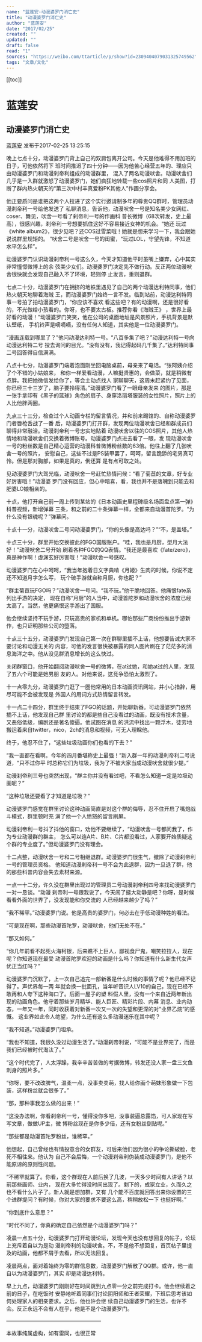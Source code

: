 ```yaml
---
name: "蓝莲安-动漫婆罗门消亡史"
title: "动漫婆罗门消亡史"
author: "蓝莲安"
date: "2017/02/25"
created: ""
updated: ""
draft: false
read: "1"
sources: "https://weibo.com/ttarticle/p/show?id=2309404079031325749562"
tags: "文章/文化"
---
```


[[toc]]
# 蓝莲安

## 动漫婆罗门消亡史

[蓝莲安](https://weibo.com/u/2129769407)
发布于2017-02-25 13:25:15

晚上七点十分，动漫婆罗门背上自己的双肩包离开公司。今天是他难得不用加班的日子，可他依然将下
班时间推迟了四十分钟——因为他苦心经营五年的、理应只由动漫婆罗门和动漫刹帝利组成的动漫群里，
混入了两名动漫吠舍。动漫吠舍们几乎是一入群就激怒了动漫婆罗门，她们疯狂地转载一些cos照片和同
人美图，打断了群内热火朝天的“第三次中村丰真爱粉PK其他人”作画分享会。

他正要质问是谁把这两个人拉进了这个实行邀请制多年的尊贵QQ群时，管理员动漫刹帝利一号给他发送了
私聊消息，告诉他，动漫吠舍一号是知名美少女网红、coser、舞见，吠舍一号看了刹帝利一号的作画科
普长微博（68次转发，史上最高），很感兴趣，刹帝利一号想要抓住这好不容易接近女神的机会。“她还
玩过《white album2》，很少见吧？还COS过雪菜哦！她就是想来学习一下，我会跟她说说群里规矩的。
”吠舍二号是吠舍一号的闺蜜，“玩过LOL，守望先锋，不知道水平怎么样”。

动漫婆罗门认识动漫刹帝利一号这么久，今天才知道他平时虽嘴上嫌弃，心中其实非常憧憬微博上的余
弦美少女们。动漫婆罗门决定先不做行动。反正两位动漫吠舍很快就会发现自己融入不了环境，轻则停
止发言，重则退群。

七点二十分，动漫婆罗门在拥挤的地铁里遇见了自己的两个动漫达利特同事，他们热火朝天地聊着海贼
王，而动漫婆罗门始终一言不发。临到站前，动漫达利特同事一号拍了拍动漫婆罗门，“你应该不喜欢
看这些吧？有的动漫啊，还是很好看的，不光做给小孩看的。你呀，也不要太古板。推荐你看《海贼王》
，世界上最好看的动漫！”动漫婆罗门笑笑，他在公司的桌面地址是风景照片，手机背景是默认壁纸，
手机铃声是嘀嘀嘀，没有任何人知道，其实他是一位动漫婆罗门。

“漫画连载到哪里了？”他问动漫达利特一号。“八百多集了吧？”动漫达利特一号向动漫达利特二号
投去询问的目光。“没有没有，我记得起码几千集了。”达利特同事二号回答得自信满满。

八点十七分，动漫婆罗门端着泡面刚坐回电脑桌前，母亲来了电话。“张阿姨介绍了个不错的小姑娘来，
和你一样爱看动漫，人嘛挺贤惠的，会做菜，就是稍微有点胖。我把她微信发给你了，等会主动点找人
家聊聊天，这周末赶紧约了见面，你已经三十三岁了，脑子要拎得清。”动漫婆罗门看了一眼母亲发来
的图片，那是一张手拿印有《黑子的篮球》角色的扇子、身穿洛丽塔服装的女性照片，照片上的人比他胖两圈。

九点三十三分，检查过个人动画专栏的留言情况，并和前来踢馆的、自称动漫婆罗门者唇枪舌战了一番
后，动漫婆罗门打开群，发现两位动漫吠舍已经和群成员们聊得非常融洽。动漫刹帝利一号忠实地贴着
动漫吠舍以往的COS照片，其他人热情地和动漫吠舍们交换着微博账号。动漫婆罗门点进去看了一眼，发
现动漫吠舍一号的粉丝数是自己精心运营的动漫科普微博粉丝数的63倍。他往上翻了几张吠舍一号的照片，
安慰自己，这些不过是PS装甲罢了，呵呵，留言跪舔的宅男真可怜。但是那对胸部，如果是真的，倒还算
是有点可取之处。

见动漫婆罗门大驾光临，动漫吠舍一号赶忙热情问候：“看了菊苣的文章，好专业好厉害哦！”动漫婆
罗门没有回应，但心中暗喜，看，我也并不是落魄到只能去和肥婆LO娘相亲的。

十点，他打开自己前一周上传到某站的《日本动画史里程碑级名场面盘点第一弹》科普视频，新增弹幕
三条，和之前的二十条弹幕一样，全都来自动漫首陀罗。“为什么没有银魂呢？”弹幕问。

十点十一分，动漫吠舍二号问动漫婆罗门，“你的头像是高达吗？”“不，是盖塔。”

十点三十分，群里开始交换彼此的FGO国服账户。“哇，我也是月厨，型月大法好！”动漫吠舍二号开始
刷着各种FGO的QQ表情。“我还是最喜欢《fate/zero》，真是神作啊！虚渊玄好厉害哦！”动漫吠舍一号感叹。

动漫婆罗门在心中呵呵，“我当年抱着日文字典啃《月姬》生肉的时候，你说不定还不知道月字怎么写，
玩个破手游就自称月厨，你也配？”

“群主菊苣玩FGO吗？”动漫吠舍一号问。“我不玩。”他干脆地回答。他痛恨fate系列出手游的决定，
现在自称“月厨”的人当中，动漫首陀罗和动漫吠舍的浓度已经太高了。当然，他更痛恨这手游出了国服。

他会继续坚持不玩手游，只玩高贵的家机和单机。哪怕那些厂商纷纷推出手游新作，也只证明那些公司的堕落。

十点三十五分，动漫婆罗门发现自己第一次在群聊里插不上话，他想要告诫大家不要讨论和动漫无关的
内容，可他的发言很快被暴露的同人图片刷在了茫茫多的消息海洋之中。他从没见群消息增长的这么快过。

关闭群窗口，他开始翻阅动漫吠舍一号的微博，在at过她，和她at过的人里，发现了五六个可能是她男朋
友的人。对他来说，这竞争恐怕太激烈了。

十一点零九分，动漫婆罗门逛了一圈他常用的日本动画资讯网站，并小心措辞，用尽可能不会被发现是
外国人的用词方式热情留言转发。

十一点二十四分，群里终于结束了FGO的话题，开始聊新番。可动漫婆罗门依然插不上话，他发现自己群
里讨论的都是些自己没看过的动画，既没有技术含量，又恶俗低级，编剧还是著名傻逼。他试图在消息
的洪流中找出一颗浮木，徒劳地搬运着来自twitter，nico，2ch的消息和视频，可无人理睬他。

终于，他忍不住了，“这些垃圾动画你们也看的下去？”

“我一直都在看啊。今年的四月番堪称史上最强！”新入群一年的动漫刹帝利二号说道，“只不过你平
时总称它们为垃圾，我为了不被大家当成动漫吠舍就很少提。”

动漫刹帝利三号也突然出现，“群主你并没有看过吧，不看怎么知道一定是垃圾动画呢？”

“这种垃圾还要看了才知道是垃圾？”

动漫婆罗门感觉在群里讨论这种动画简直是对这个群的侮辱，忍不住开启了嘴炮战斗模式，群里顿时充
满了他一个人愤怒的留言刷屏。

动漫刹帝利一号抖了抖他的窗口，劝他不要继续了，“动漫吠舍一号都问我了，作为专业动漫群的群主，
怎么可以连A片、B片、C片都没看过，人家要开始质疑这个群的专业度了。”但动漫婆罗门没有理会。

十二点整，动漫吠舍一号和二号相继退群。动漫婆罗门很生气，撤除了动漫刹帝利一号的管理员资格。
他知道动漫刹帝利一号不会为此退群，因为一旦退了群，他的那些科普内容会失去素材来源。

一点一十二分，许久没在群里出现过的管理员二号动漫刹帝利四号来找动漫婆罗门一对一恳谈。“动漫
刹帝利一号跟我说了，今天闹了挺大动静是吧？你呀，是时候看看外面的世界了，没发现能和你交流的
人已经越来越少了吗？”

“我不稀罕。”动漫婆罗门说。他是高贵的婆罗门，何必去在乎低动漫种姓的看法。

“可是现在啊，那些动漫首陀罗，动漫吠舍，他们无处不在。”

“那又如何。”

“你几年前看不起死火海柯银，后来瞧不上巨人，鄙视食尸鬼，嘲笑拉拉人，现在呢？你知道现在最受
动漫首陀罗欢迎的动画是什么吗？你知道有什么新生代女声优正当红吗？”

动漫婆罗门沉默了，上一次自己追完一部新番是什么时候的事情了呢？他已经不记得了。声优界每一两
年就会换一批面孔，当年听音识人LV10的自己，现在已经不敢再和人夸下这种海口了。后面一屋子的塑
料假人里，没有一个来自近两年新出现的动画角色。他守着那些岁月精华、能人巨匠、精彩片段、内幕
消息、业内动态，一年又一年，同时收获着对新番一次又一次的失望和更深的对“业界乙烷”的感慨。
这业界如此令人绝望，为什么还有这么多动漫迷乐在其中呢？

“我不知道。”动漫婆罗门坦承。

“我也不知道，我很久没过动漫生活了。”动漫刹帝利说，“可能不是业界完了，而是我们已经被时代淘汰了。”

“这个时代完了，人太浮躁，我辛辛苦苦做的考据微博，转发还没人家一盘三文鱼刺身的照片多。”

“你呀，要不改改脾气，温柔一点，没事卖卖萌，找人给你画个萌妹形象做一下包装，这样粉丝就会很多了。”

“那，那种事我怎么做的出来！”

“这没办法啊，你看刹帝利一号，懂得没你多吧，没事装逼总露馅，可人家现在写写文章，做做UP主，微
博粉丝现在是你多少倍，还有女粉丝倒贴呢。”

“那些都是动漫首陀罗粉丝，谁稀罕。”

他想起，自己曾经也有情投意合的女群友，可后来他们因为很小的争论撕破脸，老死不相往来。他认为
自己不会后悔，一个动漫刹帝利伪装成动漫婆罗门，是他不能原谅的原则性问题。

“不稀罕就算了。你看，这个群现在人前后换了几波，一天多少时间有人讲话？以前那些画师、业内，
现在大多忙得没时间出现了。剩下的，成家立业，久而久之也不看什么片子了。新人就是想加群，又有
几个能不百度就回答出来你设置的三个进群提问？有时候，你对大家的要求不要这么高，稍稍放松一下
也挺好啊。”

“你到底什么意思？”

“时代不同了，你真的确定自己依然是个动漫婆罗门吗？”

凌晨一点五十分，动漫婆罗门打开动漫论坛，发现今天也没有想回复的帖子，论坛上充斥着自以为是动
漫刹帝利的动漫吠舍。不，不是他不想回复，首页帖子里提及的动画，他都不屑于去看，所以无法回复。

凌晨两点，面对着始终为零的群信息数，动漫婆罗门解散了QQ群。或许，他一直自以为动漫婆罗门，其实
却是动漫达利特。

早上九点，动漫婆罗门刚刚好在时间跳到九点零一分之前完成打卡。他会继续着之前的日子，在吃饭时
安静地听着同事们讨论阴阳师和王者荣耀，下班后思考该如何处理家人的相亲要求。之后，他也许会继
续自己动漫婆罗门的生活，也许不会。反正永远不会有人在乎，他是不是个动漫婆罗门。

——————————————————

本故事纯属虚构，如有雷同，也很正常

